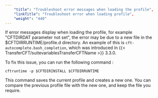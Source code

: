 ```yaml
---
    "title": "Troubleshoot error messages when loading the profile",
    "linkTitle": "Troubleshoot error when loading profile",
    "weight": "440"
---
```

If error messages display when loading the profile, for example "CFTDIRDAT parameter not set", the error may be due to a new file in the $CFTDIRRUNTIME/profile.d directory. An example of this is `cft-autocomplete.bash_completion`, which was introduced in {{< TransferCFT/suitevariablesTransferCFTName  >}} 3.3.0.

To fix this issue, you can run the following command :

```
cftruntime -p $CFTDIRINSTALL $CFTDIRRUNTIME
```

This command saves the current profile and creates a new one. You can compare the previous profile file with the new one, and keep the file you require.

